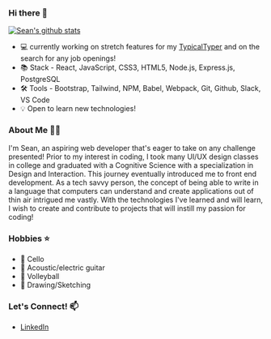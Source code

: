 ### Hi there 👋

[![Sean's github stats](https://github-readme-stats.vercel.app/api?username=seankim248&theme=vue-dark&hide=stars,contribs)](https://github.com/seankim248/github-readme-stats)

- 💻 currently working on stretch features for my [TypicalTyper](https://typical-typer.herokuapp.com/) and on the search for any job openings!
- 📚 Stack - React, JavaScript, CSS3, HTML5, Node.js, Express.js, PostgreSQL
- 🛠️ Tools - Bootstrap, Tailwind, NPM, Babel, Webpack, Git, Github, Slack, VS Code
- 💡 Open to learn new technologies!

### About Me 👨‍💻

I'm Sean, an aspiring web developer that's eager to take on any challenge presented! Prior to my interest in coding, I took many UI/UX design classes in college and graduated with a Cognitive Science with a specialization in Design and Interaction. This journey eventually introduced me to front end development. As a tech savvy person, the concept of being able to write in a language that computers can understand and create applications out of thin air intrigued me vastly. With the technologies I've learned and will learn, I wish to create and contribute to projects that will instill my passion for coding!

### Hobbies ⭐
- 🎻 Cello
- 🎸 Acoustic/electric guitar
- 🏐 Volleyball
- 📝 Drawing/Sketching

### Let's Connect! 📫
- [LinkedIn](https://www.linkedin.com/in/seankim248/)
